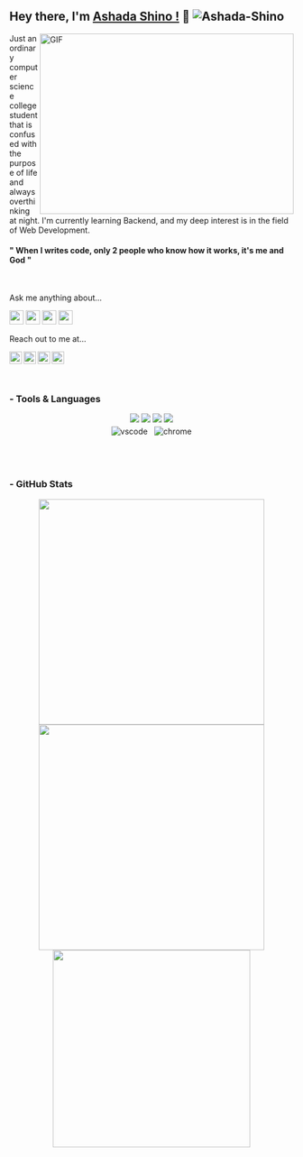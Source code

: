 ## Hey there, I'm [Ashada Shino !](https://github.com/Ashada-Shino) 👋 <a align="left"><img src="https://komarev.com/ghpvc/?username=Ashada-Shino&label=Views&color=blue&style=flat&logo=appveyor" alt="Ashada-Shino" /></a>

<img align="right" alt="GIF"
    src="https://user-images.githubusercontent.com/90718856/198833435-d8d71faa-2d13-4fe9-8572-96847743ecda.gif?raw=true"
    width="450" height="320" />

Just an ordinary computer science college student that is confused with the purpose of life and always overthinking at
night.
I'm currently learning Backend,
and my deep interest is in the field of Web Development.

#### " When I writes code, only 2 people who know how it works, it's me and God "
<br />

Ask me anything about...


<img src='https://img.shields.io/badge/html-%230095D5?logo=html&logoColor=blue&style=for-the-badge' height='25' /> <img
    src='https://img.shields.io/badge/WebDev-3DDC84?logo=web&logoColor=white&style=for-the-badge' height='25' /> <img
    src='https://img.shields.io/badge/css-%230095D5.svg?&style=for-the-badge&logo=css&logoColor=white' height='25' />
<img src='https://img.shields.io/badge/js-%2300ADD8.svg?&style=for-the-badge&logo=js&logoColor=white' height='25' />


Reach out to me at...

<!-- <a href="https://twitter.com"> -->
<img align="left" alt="Ashada Twitter" width="22px"
    src="https://cdn.jsdelivr.net/npm/simple-icons@v3/icons/twitter.svg" />
</a><a href="https://t.me/WildanNisa23">
<img align="left" alt="Ashada Telegram" width="22px"
    src="https://cdn.jsdelivr.net/npm/simple-icons@7.19.0/icons/telegram.svg" />
<!-- </a><a href="https://instagram.com"> -->
<img align="left" alt="Ashada Instagram" width="22px"
    src="https://cdn.jsdelivr.net/npm/simple-icons@v3/icons/instagram.svg" />
    </a><a href="https://www.facebook.com/Wildannisa23">
<img align="left" alt="Ashada Facebook" width="22px"
    src="https://cdn.jsdelivr.net/npm/simple-icons@v3/icons/facebook.svg" />
</a>
<br /><br />
<br />

### - Tools & Languages

<p align="center">
    <!-- For more icons please follow  https://github.com/MikeCodesDotNET/ColoredBadges -->
    <!-- <img src="https://raw.githubusercontent.com/khattakdev/khattakdev/master/svg/dev/languages/js.svg" alt="js" style="vertical-align:top; margin:4px">
  <img src="https://raw.githubusercontent.com/khattakdev/khattakdev/master/svg/dev/frameworks/react.svg" alt="react" style="vertical-align:top; margin:4px">
  <img src="https://raw.githubusercontent.com/khattakdev/khattakdev/master/svg/dev/languages/python.svg" alt="csharp" style="vertical-align:top; margin:4px">
  <img src="https://img.shields.io/badge/Flutter-02569B?style=for-the-badge&logo=flutter&logoColor=white" />
  <img src="https://img.shields.io/badge/Dart-0175C2?style=for-the-badge&logo=dart&logoColor=white" />
  <img src="https://img.shields.io/badge/firebase-ffca28?style=for-the-badge&logo=firebase&logoColor=black" />
  <img src="https://img.shields.io/badge/Python-FFD43B?style=for-the-badge&logo=python&logoColor=darkgreen" /> 
  -->
    <img src="https://img.shields.io/badge/java-%23ED8B00.svg?style=for-the-badge&logo=java&logoColor=white" />
    <img src="https://img.shields.io/badge/html5-%23E34F26.svg?style=for-the-badge&logo=html5&logoColor=white" />
    <img src="https://img.shields.io/badge/Git-F05032?style=for-the-badge&logo=git&logoColor=white" />
    <img
        src="https://img.shields.io/badge/NetBeansIDE-1B6AC6.svg?style=for-the-badge&logo=apache-netbeans-ide&logoColor=white" />
    <br />
    <!--
  <img src="https://github.com/MikeCodesDotNET/ColoredBadges/blob/master/svg/dev/languages/java.svg" alt="java" style="vertical-align:top; margin:4px">
  <img src="https://raw.githubusercontent.com/khattakdev/khattakdev/master/svg/dev/languages/html.svg" alt="html" style="vertical-align:top; margin:4px">
  <img src="https://raw.githubusercontent.com/khattakdev/khattakdev/master/svg/dev/services/npm.svg" alt="npm" style="vertical-align:top; margin:4px">
  -->
    <img src="https://raw.githubusercontent.com/khattakdev/khattakdev/master/svg/dev/tools/visualstudio_code.svg"
        alt="vscode" style="vertical-align:top; margin:4px">
    <img src="https://raw.githubusercontent.com/khattakdev/khattakdev/master/svg/dev/misc/chrome.svg" alt="chrome"
        style="vertical-align:top; margin:4px">


</p>
<br /><br />

### - GitHub Stats

<!--##### Picture 1 #####-->
<p align="center">
    <picture>
        <source
            srcset="https://github-readme-stats.vercel.app/api?username=Ashada-Shino&show_icons=true&locale=en&theme=tokyonight"
            alt="Ashada-Shino" width="400"
            media="(prefers-color-scheme: dark)" />
        <source
            srcset="https://github-readme-stats.vercel.app/api?username=Ashada-Shino&show_icons=true&theme=buefy"
            alt="Ashada-Shino" width="400"
            media="(prefers-color-scheme: light), (prefers-color-scheme: no-preference)" />
        <img src="https://github-readme-stats.vercel.app/api?username=Ashada-Shino&show_icons=true" />
    </picture>
    <!--##### Picture 2 #####-->
    <picture>
        <source 
            srcset="https://github-readme-streak-stats.herokuapp.com/?user=Ashada-Shino&theme=tokyonight"
            alt="Ashada-Shino" width="400"
            media="(prefers-color-scheme: dark)" />
        <source 
            srcset="https://github-readme-streak-stats.herokuapp.com/?user=Ashada-Shino&theme=default"
            alt="Ashada-Shino" width="400" 
            media="(prefers-color-scheme: light), (prefers-color-scheme: no-preference)" />
        <img src="https://github-readme-stats.vercel.app/api?username=Ashada-Shino&show_icons=true" />
    </picture>
    </br>
    <!--####### Picture 3 #####-->
    <picture>
        <source
            srcset="https://github-readme-stats.vercel.app/api/top-langs?username=Ashada-Shino&show_icons=true&locale=en&layout=compact&theme=tokyonight"
            alt="Ashada-Shino" width="350"
            media="(prefers-color-scheme: dark)" />
        <source 
            srcset="https://github-readme-stats.vercel.app/api/top-langs?username=Ashada-Shino&show_icons=true&locale=en&layout=compact&theme=buefy"
            alt="Ashada-Shino" width="350"
            media="(prefers-color-scheme: light), (prefers-color-scheme: no-preference)" />
        <img src="https://github-readme-stats.vercel.app/api?username=Ashada-Shino&show_icons=true" />
    </picture>
</p>
<br /><br />

<!-- 

<br/>
<br/>
- 🔭 I’m currently working on front-end technologies. <br/>
- 🌱 I’m currently learning Dart-Flutter and Data Analytics. <br/>
- 👯 I’m looking to collaborate on open-source Flutter App + Data Analytics Projects. <br/>
- 🤔 I’m looking for help with my open source projects<br/>
- 💬 Apart from tech you can Ask me about TV Shows and Books<br/>
- 📫 How to reach me at email.com<br/>
- ⚡ Fun fact: I can mentally be present in a meeting for 45-60 minutes. <br/>

<br/>
 -->
